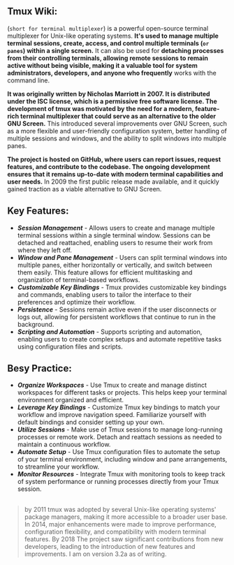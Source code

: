 ## Tmux Wiki:

(`short for terminal multiplexer`) is a powerful open-source terminal multiplexer for Unix-like operating systems. **It's used to manage multiple terminal sessions, create, access, and control multiple terminals (`or panes`) within a single screen.** It can also be used for **detaching processes from their controlling terminals, allowing remote sessions to remain active without being visible, making it a valuable tool for system administrators, developers, and anyone who frequently** works with the command line. 

**It was originally written by Nicholas Marriott in 2007. It is distributed under the ISC license, which is a permissive free software license. The development of tmux was motivated by the need for a modern, feature-rich terminal multiplexer that could serve as an alternative to the older GNU Screen.** This introduced several improvements over GNU Screen, such as a more flexible and user-friendly configuration system, better handling of multiple sessions and windows, and the ability to split windows into multiple panes. 

**The project is hosted on GitHub, where users can report issues, request features, and contribute to the codebase. The ongoing development ensures that it remains up-to-date with modern terminal capabilities and user needs.** In 2009 the first public release made available, and it quickly gained traction as a viable alternative to GNU Screen. 


## Key Features:

- ***Session Management*** - Allows users to create and manage multiple terminal sessions within a single terminal window. Sessions can be detached and reattached, enabling users to resume their work from where they left off.
- ***Window and Pane Management*** - Users can split terminal windows into multiple panes, either horizontally or vertically, and switch between them easily. This feature allows for efficient multitasking and organization of terminal-based workflows.
- ***Customizable Key Bindings*** - Tmux provides customizable key bindings and commands, enabling users to tailor the interface to their preferences and optimize their workflow.
- ***Persistence*** - Sessions remain active even if the user disconnects or logs out, allowing for persistent workflows that continue to run in the background.
- ***Scripting and Automation*** - Supports scripting and automation, enabling users to create complex setups and automate repetitive tasks using configuration files and scripts.



## Besy Practice:

- ***Organize Workspaces*** - Use Tmux to create and manage distinct workspaces for different tasks or projects. This helps keep your terminal environment organized and efficient.
- ***Leverage Key Bindings*** - Customize Tmux key bindings to match your workflow and improve navigation speed. Familiarize yourself with default bindings and consider setting up your own.
- ***Utilize Sessions*** - Make use of Tmux sessions to manage long-running processes or remote work. Detach and reattach sessions as needed to maintain a continuous workflow.
- ***Automate Setup*** - Use Tmux configuration files to automate the setup of your terminal environment, including window and pane arrangements, to streamline your workflow.
- ***Monitor Resources*** - Integrate Tmux with monitoring tools to keep track of system performance or running processes directly from your Tmux session.

##
> by 2011 tmux was adopted by several Unix-like operating systems' package managers, making it more accessible to a broader user base. In 2014, major enhancements were made to improve performance, configuration flexibility, and compatibility with modern terminal features. By 2018 The project saw significant contributions from new developers, leading to the introduction of new features and improvements. I am on version 3.2a as of writing.  
